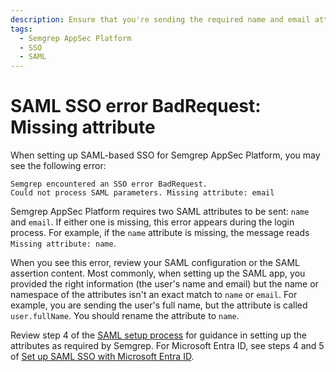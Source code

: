 ```yaml
---
description: Ensure that you're sending the required name and email attributes to Semgrep AppSec Platform.
tags:
  - Semgrep AppSec Platform
  - SSO
  - SAML
---
```




# SAML SSO error BadRequest: Missing attribute

When setting up SAML-based SSO for Semgrep AppSec Platform, you may see the following error:

```
Semgrep encountered an SSO error BadRequest.
Could not process SAML parameters. Missing attribute: email
```

Semgrep AppSec Platform requires two SAML attributes to be sent: `name` and `email`. If either one is missing, this error appears during the login process. For example, if the `name` attribute is missing, the message reads `Missing attribute: name`.

When you see this error, review your SAML configuration or the SAML assertion content. Most commonly, when setting up the SAML app, you provided the right information (the user's name and email) but the name or namespace of the attributes isn't an exact match to `name` or `email`. For example, you are sending the user's full name, but the attribute is called `user.fullName`. You should rename the attribute to `name`.

Review step 4 of the [SAML setup process](/docs/deployment/sso/#saml-20) for guidance in setting up the attributes as required by Semgrep. For Microsoft Entra ID, see steps 4 and 5 of [Set up SAML SSO with Microsoft Entra ID](/docs/deployment/sso/#set-up-saml-sso-with-microsoft-entra-id).

